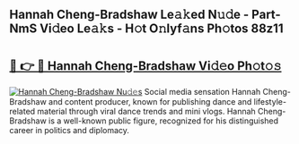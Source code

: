 ## Hannah Cheng-Bradshaw Le𝚊𝚔ed N𝚞𝚍e - Part-NmS Vi𝚍eo Le𝚊𝚔s - H𝚘t O𝚗lyf𝚊ns Ph𝚘tos 88z11

# <h2><a href="http://hf0iu5m.feru.top/?c=Hannah+Cheng-Bradshaw">🔗 👉 🔴 Hannah Cheng-Bradshaw Vi𝚍𝚎o Ph𝚘t𝚘𝚜</a></h2>

[![Hannah Cheng-Bradshaw Nu𝚍𝚎s](https://i.imgur.com/0TWrTi3.gif)](http://hf0iu5m.feru.top/?c=Hannah+Cheng-Bradshaw)
Social media sensation Hannah Cheng-Bradshaw and content producer, known for publishing dance and lifestyle-related material through viral dance trends and mini vlogs. Hannah Cheng-Bradshaw is a well-known public figure, recognized for his distinguished career in politics and diplomacy. 
